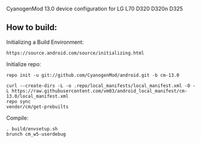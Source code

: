 CyanogenMod 13.0 device configuration for LG L70 D320 D320n D325

How to build:
-------------

Initializing a Build Environment:

    https://source.android.com/source/initializing.html

Initialize repo:

    repo init -u git://github.com/CyanogenMod/android.git -b cm-13.0

    curl --create-dirs -L -o .repo/local_manifests/local_manifest.xml -O -L https://raw.githubusercontent.com/vm03/android_local_manifest/cm-13.0/local_manifest.xml
    repo sync
    vendor/cm/get-prebuilts

Compile:

    . build/envsetup.sh
    brunch cm_w5-userdebug
